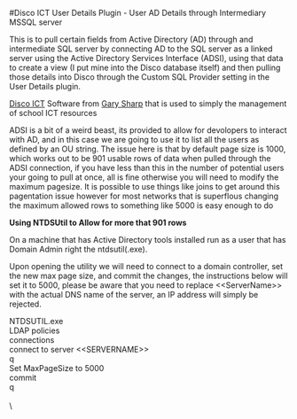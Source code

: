 #Disco ICT User Details Plugin - User AD Details through Intermediary MSSQL server

This is to pull certain fields from Active Directory (AD) through and intermediate SQL server by connecting AD to the SQL server as a linked server using the Active Directory Services Interface (ADSI), using that data to create a view (I put mine into the Disco database itself) and then pulling those details into Disco through the Custom SQL Provider setting in the User Details plugin.

[Disco ICT](https://discoict.com.au) Software from [Gary Sharp](https://github.com/garysharp) that is used to simply the management of school ICT resources

ADSI is a bit of a weird beast, its provided to allow for devolopers to interact with AD, and in this case we are going to use it to list all the users as defined by an OU string. The issue here is that by default page size is 1000, which works out to be 901 usable rows of data when pulled through the ADSI connection, if you have less than this in the number of potential users your going to pull at once, all is fine otherwise you will need to modify the maximum pagesize. It is possible to use things like joins to get around this pagentation issue however for most networks that is superflous changing the maximum allowed rows to something like 5000 is easy enough to do

**Using NTDSUtil to Allow for more that 901 rows**

On a machine that has Active Directory tools installed run as a user that has Domain Admin right the ntdsutil(.exe).

Upon opening the utility we will need to connect to a domain controller, set the new max page size, and commit the changes, the instructions below will set it to 5000, please be aware that you need to replace <\<ServerName\>> with the actual DNS name of the server, an IP address will simply be rejected.

NTDSUTIL.exe\
LDAP policies\
connections\
connect to server <\<SERVERNAME\>>\
q\
Set MaxPageSize to 5000\
commit\
q\
\
\